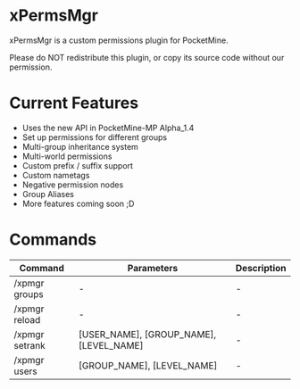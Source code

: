 xPermsMgr
=========

xPermsMgr is a custom permissions plugin for PocketMine. 

Please do NOT redistribute this plugin, or copy its source code without our permission.

Current Features
================

- Uses the new API in PocketMine-MP Alpha_1.4
- Set up permissions for different groups
- Multi-group inheritance system
- Multi-world permissions
- Custom prefix / suffix support
- Custom nametags
- Negative permission nodes
- Group Aliases
- More features coming soon ;D

Commands
========

 Command | Parameters | Description
---------|------------|-------------
 /xpmgr groups | - | -
 /xpmgr reload | - | -
 /xpmgr setrank | [USER_NAME], [GROUP_NAME], [LEVEL_NAME] | -
 /xpmgr users | [GROUP_NAME], [LEVEL_NAME] | -

